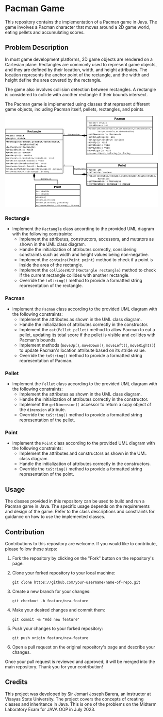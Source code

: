 # Pacman Game

This repository contains the implementation of a Pacman game in Java. The game involves a Pacman character that moves around a 2D game world, eating pellets and accumulating scores.

## Problem Description

In most game development platforms, 2D game objects are rendered on a Cartesian plane. Rectangles are commonly used to represent game objects, and they are defined by their location, width, and height attributes. The location represents the anchor point of the rectangle, and the width and height define the area covered by the rectangle.

The game also involves collision detection between rectangles. A rectangle is considered to collide with another rectangle if their bounds intersect.

The Pacman game is implemented using classes that represent different game objects, including Pacman itself, pellets, rectangles, and points.

![Pacman UML Diagram](PacmanProject.png)

### Rectangle

- Implement the `Rectangle` class according to the provided UML diagram with the following constraints:
  - Implement the attributes, constructors, accessors, and mutators as shown in the UML class diagram.
  - Handle the initialization of attributes correctly, considering constraints such as width and height values being non-negative.
  - Implement the `contains(Point point)` method to check if a point is inside the area of the rectangle.
  - Implement the `collidesWith(Rectangle rectangle)` method to check if the current rectangle collides with another rectangle.
  - Override the `toString()` method to provide a formatted string representation of the rectangle.

### Pacman

- Implement the `Pacman` class according to the provided UML diagram with the following constraints:
  - Implement the attributes as shown in the UML class diagram.
  - Handle the initialization of attributes correctly in the constructor.
  - Implement the `eat(Pellet pellet)` method to allow Pacman to eat a pellet, updating its total score if the pellet is visible and collides with Pacman's bounds.
  - Implement methods (`moveUp()`, `moveDown()`, `moveLeft()`, `moveRight()`) to update Pacman's location attribute based on its stride value.
  - Override the `toString()` method to provide a formatted string representation of Pacman.

### Pellet

- Implement the `Pellet` class according to the provided UML diagram with the following constraints:
  - Implement the attributes as shown in the UML class diagram.
  - Handle the initialization of attributes correctly in the constructor.
  - Implement the `getDimension()` accessor to return a copy object of the `dimension` attribute.
  - Override the `toString()` method to provide a formatted string representation of the pellet.

### Point

- Implement the `Point` class according to the provided UML diagram with the following constraints:
  - Implement the attributes and constructors as shown in the UML class diagram.
  - Handle the initialization of attributes correctly in the constructors.
  - Override the `toString()` method to provide a formatted string representation of the point.

## Usage

The classes provided in this repository can be used to build and run a Pacman game in Java. The specific usage depends on the requirements and design of the game. Refer to the class descriptions and constraints for guidance on how to use the implemented classes.

## Contribution

Contributions to this repository are welcome. If you would like to contribute, please follow these steps:

1. Fork the repository by clicking on the "Fork" button on the repository's page.

2. Clone your forked repository to your local machine:

   ```
   git clone https://github.com/your-username/name-of-repo.git
   ```

3. Create a new branch for your changes:

   ```
   git checkout -b feature/new-feature
   ```

4. Make your desired changes and commit them:

   ```
   git commit -m "Add new feature"
   ```

5. Push your changes to your forked repository:

   ```
   git push origin feature/new-feature
   ```

6. Open a pull request on the original repository's page and describe your changes.

Once your pull request is reviewed and approved, it will be merged into the main repository. Thank you for your contribution!

## Credits

This project was developed by Sir Jomari Joseph Barera, an instructor at Visayas State University. The project covers the concepts of creating classes and inheritance in Java. This is one of the problems on the Midterm Laboratory Exam for JAVA OOP in July 2023.
